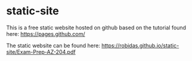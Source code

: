 # static-site
This is a free static website hosted on github based on the tutorial found here: https://pages.github.com/  

The static website can be found here:
https://robidas.github.io/static-site/Exam-Prep-AZ-204.pdf
